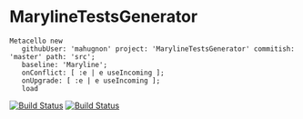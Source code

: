 # MarylineTestsGenerator
```smalltalk
Metacello new
   githubUser: 'mahugnon' project: 'MarylineTestsGenerator' commitish: 'master' path: 'src';
   baseline: 'Maryline';
   onConflict: [ :e | e useIncoming ];
   onUpgrade: [ :e | e useIncoming ];       
   load
```
[![Build Status](https://travis-ci.com/mahugnon/MarylineTestsGenerator.svg?branch=master)](https://travis-ci.com/mahugnon/MarylineTestsGenerator)   [![Build Status](https://ci.inria.fr/pharo-contribution/job/MarylineTestsGenerator/ball/icon)](https:/badge/ci.inria.fr/pharo-contribution/job/MarylineTestsGenerator/)
